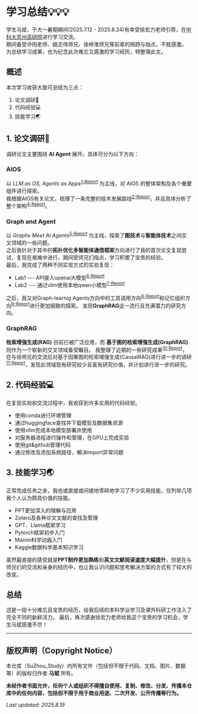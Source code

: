 # 学习总结💡💡💡

学生马斌，于大一暑期期间(2025.7.12 - 2025.8.24)有幸受徐宏力老师引荐，在<u>中科大苏州高研院</u>进行学习交流。  
期间备受许阳老师、姚志伟师兄、徐梓淮师兄等前辈的照顾与指点，不胜感激。  
为总结学习成果，也为纪念此次难忘又感激的学习经历，特整理此文。  

## 概述
本次学习收获大致可总结为三点：
1. 论文调研📑
2. 代码经验💻
3. 技能学习🌏

## 1. 论文调研📑
调研论文主要围绕 **AI Agent** 展开。具体可分为以下方向：

### AIOS
以 *LLM as OS, Agents as Apps<sup>[1-Report](Report_PPTs/1-Report-20250712.pdf)</sup>* 为主线，对 AIOS 的整体架构及各个重要组件进行探索。  
我根据AIOS有关论文，梳理了一条完整的技术发展路线<sup>[2-Report](Report_PPTs/2-Report-20250716.pdf)</sup>，并且具体分析了整个架构<sup>[4-Report](Report_PPTs/4-Report-20250718.pdf)</sup>。

### Graph and Agent
以 *Graphs Meet AI Agents<sup>[5-Report](Report_PPTs/5-Report-20250721-图基智能体综述.pdf)</sup>* 为主线，探索了**图技术**与**智能体技术**之间交叉领域的一些问题。  
之后我针对于其中的**拓扑优化多智能体通信框架**方向进行了我的首次论文复现尝试，复现在艰难中进行，期间受师兄们指点，学习积累了宝贵的经验。  
最后，我完成了两种不同实现方式的实验复现：   
- Lab1 --- API接入openai大模型<sup>[6-Report](Report_PPTs/6-Report-20250723.pdf)</sup>
- Lab2 --- 通过vllm使用本地qwen小模型<sup>[7-Report](Report_PPTs/7-Report-20250725.pdf)</sup>

之后，我又对Graph-learnig Agents方向中的工具调用方向<sup>[8-Report](Report_PPTs/8-Report-20250801-工具调用方向.pdf)</sup>和记忆组织方向<sup>[9-Report](Report_PPTs/9-Report-20250804-记忆组织方向.pdf)</sup>进行更加细致的探索。
发现**GraphRAG**这一流行且充满潜力的研究方向。

### GraphRAG
**检索增强生成(RAG)** 目前已被广泛应用，而 **基于图的检索增强生成(GraphRAG)** 则作为一个崭新的交叉领域备受瞩目。
我整理了近期的一些研究成果<sup>[10-Report](Report_PPTs/10-Report-20250810-GraphRAG.pdf)</sup>，在与徐师兄的交流后对基于因果图的检索增强生成(CausalRAG)进行进一步的调研<sup>[11-Report](Report_PPTs/11-Report-20250813-RAGandcCausalRAG.pdf)</sup>，发现此领域现有研究较少且富有研究价值，并计划进行进一步的研究。

## 2. 代码经验💻
在复现实验和交流过程中，我收获到许多实用的代码经验。

- 使用conda进行环境管理
- 通过huggingface查找并下载模型及数据集资源
- 使用vllm完成本地模型部署并使用
- 对服务器进程进行操作和管理，在GPU上完成实验
- 使用git&github管理代码
- 通过修改及添加系统路径，解决import异常问题

## 3. 技能学习🌏
正常完成任务之余，我也或直接或间接地零碎地学习了不少实用技能，仅列举几项我个人认为颇具价值的技能。

- PPT更加深入的理解与应用
- Zotero及各种论文文献的查找及管理
- GPT、Llama框架学习
- Pytorch框架初步入门
- Manim科学动画入门
- Kaggle数据科学基本知识学习

虽然最直接的感受就是**PPT制作更加熟练**和**英文文献阅读速度大幅提升**，但是在与师兄们的交流和亲身的经历中，也让我认识问题和思考解决方案的方式有了较大的改变。

## 总结
这是一段十分难忘且宝贵的经历，给我后续的本科学业学习及课外科研工作注入了完全不同的新鲜活力。
最后，再次感谢徐宏力老师给我这个宝贵的学习机会，学生马斌感激不尽！


---
## 版权声明（Copyright Notice）
本仓库（SuZhou_Study）内所有文件（包括但不限于代码、文档、图片、数据等）的版权归作者 **马斌** 所有。

**未经作者书面允许，任何个人或组织不得擅自使用、复制、修改、分发、传播本仓库中的任何内容，包括但不限于用于商业用途、二次开发、公开传播等行为。**

*Last updated: 2025.8.19*


